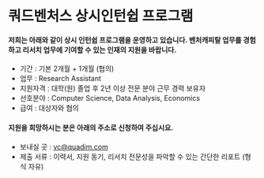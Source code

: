 # 쿼드벤처스 상시인턴쉽 프로그램 



#### 저희는 아래와 같이 상시 인턴쉽 프로그램을 운영하고 있습니다. 벤처캐피탈 업무를 경험하고 리서치 업무에 기여할 수 있는 인재의 지원을 바랍니다. 



- 기간 : 기본 2개월 + 1개월 (협의)
- 업무 : Research Assistant
- 지원자격 : 대학(원) 졸업 후 2년 이상 전문 분야 근무 경력 보유자
- 선호분야 : Computer Science, Data Analysis, Economics
- 급여 : 대상자와 협의



#### 지원을 희망하시는 분은 아래의 주소로 신청하여 주십시요.

- 보내실 곳 : vc@quadim.com
- 제출 서류 : 이력서, 지원 동기,  리서치 전문성을 파악할 수 있는 간단한 리포트 (형식 자유) 



